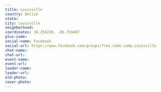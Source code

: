 ```yaml
---
title: Louisville
country: Belize
state: 
city: Louisville
neighborhood: 
coordinates: 38.254238, -85.759407
plus-code:
social-name: Facebook
social-url: https://www.facebook.com/groups/free.code.camp.Louisville
chat-name:
chat-url:
event-name:
event-url:
leader-name:
leader-url:
old-photo: 
cover-photo:
---
```

